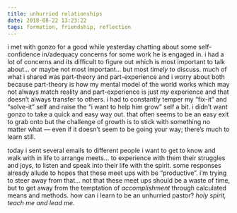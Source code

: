 ```yaml
---
title: unhurried relationships
date: 2018-08-22 13:23:22
tags: formation, friendship, reflection
---
```

i met with gonzo for a good while yesterday chatting about some self-confidence in/adequacy concerns for some work he is engaged in. i had a lot of concerns and its difficult to figure out which is most important to talk about… or maybe not most important… but most _timely_ to discuss. much of what i shared was part-theory and part-experience and i worry about both because part-theory is how my mental model of the world works which may not always match reality and part-experience is just _my_ experience and that doesn’t always transfer to others. i had to constantly temper my “fix-it” and “solve-it” self and raise the “i want to help him grow” self a bit. i didn’t want gonzo to take a quick and easy way out. that often seems to be an easy exit to grab onto but the challenge of growth is to stick with something no matter what — even if it doesn’t seem to be going your way; there’s much to learn still.

today i sent several emails to different people i want to get to know and walk with in life to arrange meets… to experience with them their struggles and joys, to listen and speak into their life with the spirit. some responses already allude to hopes that these meet ups with be “productive”. i’m trying to steer away from that… not that these meet ups should be a waste of time, but to get away from the temptation of _accomplishment_ through calculated means and methods. how can i learn to be an unhurried pastor? _holy spirit, teach me and lead me._
